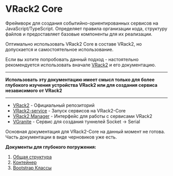 VRack2 Core  
============  

Фреймворк для создания событийно-ориентированных сервисов на JavaScript/TypeScript. Определяет правила организации кода, структуру файлов и предоставляет базовые компоненты для их реализации.  

Оптимально использовать VRack2 Core в составе VRack2, но допускается и самостоятельное использование.  

Если вы хотите попробовать данный подход - настоятельно рекомендуется использовать вначале [VRack2](https://github.com/VRack2/vrack2) и его документацию. 

--------

**Использовать эту документацию имеет смысл только для более глубокого изучения устройства VRack2 или для создания сервиса независимого от VRack2**

-------

 - [VRack2](https://github.com/VRack2/vrack2) - Официальный репозиторий
 - [VRack2-service](https://github.com/VRack2/vrack2-service) - Запуск сервисов на VRack2-Core
 - [VRack2 Manager](https://github.com/VRack2/vrack2-manager) - Интерфейс для работы с сервисами VRack2
 - [VGranite](https://github.com/VRack2/VGranite) - Сервис для создания туннелей Socket -> Serial


Основная документация для VRack2-Core на данный момент не готова. Часть документации в виде черновиков уже есть.

**Документы для глубокого погружения:**

 <!-- 1. [Быстрый старт](./docs/FastStart.md) -  -->
 1. [Общая структура](./docs/Structure.md)
 2. [Контейнер](./docs/Container.md)
 3. [Bootstrap Классы](./docs/Bootstrap.md)
